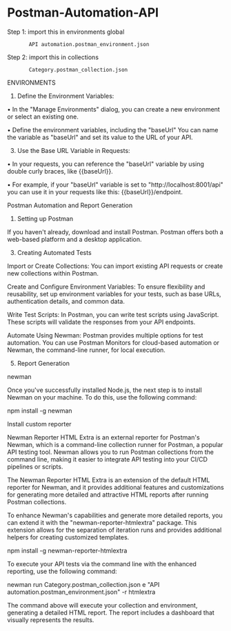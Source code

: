 # Postman-Automation-API

Step 1: import this in environments global 

           API automation.postman_environment.json       


Step 2: import this in collections

           Category.postman_collection.json






 ENVIRONMENTS
           
1.	Define the Environment Variables:
 
•	In the "Manage Environments" dialog, you can create a new environment or select an existing one.

•	Define the environment variables, including the "baseUrl" You can name the variable as "baseUrl" and set its value to the URL of your API.

3.	Use the Base URL Variable in Requests:

•	In your requests, you can reference the "baseUrl" variable by using double curly braces, like {{baseUrl}}.

•	For example, if your "baseUrl" variable is set to "http://localhost:8001/api" you can use it in your requests like this: {{baseUrl}}/endpoint.




Postman Automation and Report Generation

1. Setting up Postman
   
If you haven't already, download and install Postman. Postman offers both a web-based platform and a desktop application.

3. Creating Automated Tests
   
Import or Create Collections: You can import existing API requests or create new collections within Postman.

Create and Configure Environment Variables: To ensure flexibility and reusability, set up environment variables for your tests, such as base URLs, authentication details, and common data.

Write Test Scripts: In Postman, you can write test scripts using JavaScript. These scripts will validate the responses from your API endpoints.

Automate Using Newman: Postman provides multiple options for test automation. You can use Postman Monitors for cloud-based automation or Newman, the command-line runner, for local execution.

5. Report Generation
   
newman

Once you've successfully installed Node.js, the next step is to install Newman on your machine. To do this, use the following command:

npm install -g newman

Install custom reporter

Newman Reporter HTML Extra is an external reporter for Postman's Newman, which is a command-line collection runner for Postman, a popular API testing tool. Newman allows you to run Postman collections from the command line, making it easier to integrate API testing into your CI/CD pipelines or scripts.

The Newman Reporter HTML Extra is an extension of the default HTML reporter for Newman, and it provides additional features and customizations for generating more detailed and attractive HTML reports after running Postman collections.

To enhance Newman's capabilities and generate more detailed reports, you can extend it with the "newman-reporter-htmlextra" package. This extension allows for the separation of iteration runs and provides additional helpers for creating customized templates.

npm install -g newman-reporter-htmlextra

To execute your API tests via the command line with the enhanced reporting, use the following command:

newman run Category.postman_collection.json e "API automation.postman_environment.json" -r htmlextra

The command above will execute your collection and environment, generating a detailed HTML report. The report includes a dashboard that visually represents the results.


           
           
           
